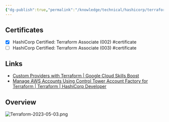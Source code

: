 ```yaml
---
{"dg-publish":true,"permalink":"/knowledge/technical/hashicorp/terraform/terraform/","dgPassFrontmatter":true}
---
```


## Certificates
- [x] HashiCorp Certified: Terraform Associate (002) #certificate
- [ ] HashiCorp Certified: Terraform Associate (003) #certificate
## Links
- [Custom Providers with Terraform | Google Cloud Skills Boost](https://www.cloudskillsboost.google/focuses/1204?parent=catalog)
- [Manage AWS Accounts Using Control Tower Account Factory for Terraform | Terraform | HashiCorp Developer](https://developer.hashicorp.com/terraform/tutorials/aws/aws-control-tower-aft?optInFrom=learn)
## Overview
![Terraform-2023-05-03.png](/img/user/Attachments/Terraform-2023-05-03.png)